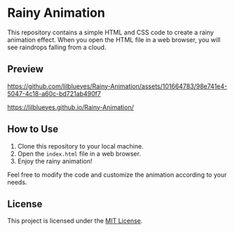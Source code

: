 # Rainy Animation

This repository contains a simple HTML and CSS code to create a rainy animation effect. When you open the HTML file in a web browser, you will see raindrops falling from a cloud.

## Preview

https://github.com/lilblueyes/Rainy-Animation/assets/101664783/98e741e4-5047-4c18-a60c-bd721ab490f7

https://lilblueyes.github.io/Rainy-Animation/


## How to Use

1. Clone this repository to your local machine.
2. Open the `index.html` file in a web browser.
3. Enjoy the rainy animation!

Feel free to modify the code and customize the animation according to your needs.

## License

This project is licensed under the [MIT License](LICENSE).
